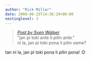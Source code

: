 ```yaml
---
author: "Rick Miller"
date: 2008-06-25T14:36:29+00:00
nestinglevel: 3
---
```

> [_Post by Sven Walper_](/10HXnPEs/nasin-sapir-whorf-li-pakala-tan-toki-pona#post5)  
> "jan pi toki ante li pilin ante."  
> ni la, jan pi toki pona li pilin seme?  
> 

tan ni la, jan pi toki pona li pilin pona! :D